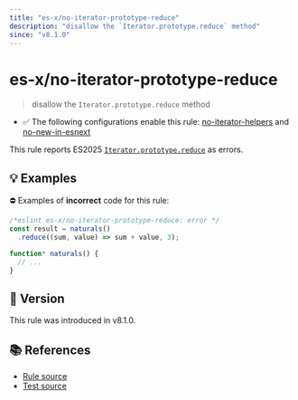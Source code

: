 ```yaml
---
title: "es-x/no-iterator-prototype-reduce"
description: "disallow the `Iterator.prototype.reduce` method"
since: "v8.1.0"
---
```


# es-x/no-iterator-prototype-reduce
> disallow the `Iterator.prototype.reduce` method

- ✅ The following configurations enable this rule: [no-iterator-helpers] and [no-new-in-esnext]

This rule reports ES2025 [`Iterator.prototype.reduce`](https://github.com/tc39/proposal-iterator-helpers) as errors.

## 💡 Examples

⛔ Examples of **incorrect** code for this rule:

<eslint-playground type="bad">

```js
/*eslint es-x/no-iterator-prototype-reduce: error */
const result = naturals()
  .reduce((sum, value) => sum + value, 3);

function* naturals() {
  // ...
}
```

</eslint-playground>

## 🚀 Version

This rule was introduced in v8.1.0.

## 📚 References

- [Rule source](https://github.com/eslint-community/eslint-plugin-es-x/blob/master/lib/rules/no-iterator-prototype-reduce.js)
- [Test source](https://github.com/eslint-community/eslint-plugin-es-x/blob/master/tests/lib/rules/no-iterator-prototype-reduce.js)

[no-iterator-helpers]: ../configs/index.md#no-iterator-helpers
[no-new-in-esnext]: ../configs/index.md#no-new-in-esnext
